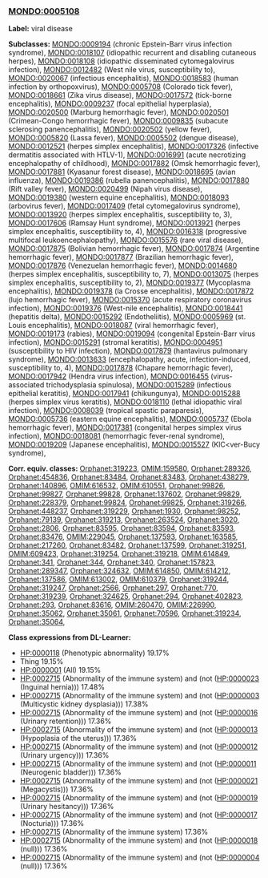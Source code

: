 
### [MONDO:0005108](http://purl.obolibrary.org/obo/MONDO_0005108)
**Label:** viral disease

**Subclasses:** [MONDO:0009194](http://purl.obolibrary.org/obo/MONDO_0009194) (chronic Epstein-Barr virus infection syndrome), [MONDO:0018107](http://purl.obolibrary.org/obo/MONDO_0018107) (idiopathic recurrent and disabling cutaneous herpes), [MONDO:0018108](http://purl.obolibrary.org/obo/MONDO_0018108) (idiopathic disseminated cytomegalovirus infection), [MONDO:0012482](http://purl.obolibrary.org/obo/MONDO_0012482) (West nile virus, susceptibility to), [MONDO:0020067](http://purl.obolibrary.org/obo/MONDO_0020067) (infectious encephalitis), [MONDO:0018583](http://purl.obolibrary.org/obo/MONDO_0018583) (human infection by orthopoxvirus), [MONDO:0005708](http://purl.obolibrary.org/obo/MONDO_0005708) (Colorado tick fever), [MONDO:0018661](http://purl.obolibrary.org/obo/MONDO_0018661) (Zika virus disease), [MONDO:0017572](http://purl.obolibrary.org/obo/MONDO_0017572) (tick-borne encephalitis), [MONDO:0009237](http://purl.obolibrary.org/obo/MONDO_0009237) (focal epithelial hyperplasia), [MONDO:0020500](http://purl.obolibrary.org/obo/MONDO_0020500) (Marburg hemorrhagic fever), [MONDO:0020501](http://purl.obolibrary.org/obo/MONDO_0020501) (Crimean-Congo hemorrhagic fever), [MONDO:0009835](http://purl.obolibrary.org/obo/MONDO_0009835) (subacute sclerosing panencephalitis), [MONDO:0020502](http://purl.obolibrary.org/obo/MONDO_0020502) (yellow fever), [MONDO:0005820](http://purl.obolibrary.org/obo/MONDO_0005820) (Lassa fever), [MONDO:0005502](http://purl.obolibrary.org/obo/MONDO_0005502) (dengue disease), [MONDO:0012521](http://purl.obolibrary.org/obo/MONDO_0012521) (herpes simplex encephalitis), [MONDO:0017326](http://purl.obolibrary.org/obo/MONDO_0017326) (infective dermatitis associated with HTLV-1), [MONDO:0016991](http://purl.obolibrary.org/obo/MONDO_0016991) (acute necrotizing encephalopathy of childhood), [MONDO:0017882](http://purl.obolibrary.org/obo/MONDO_0017882) (Omsk hemorrhagic fever), [MONDO:0017881](http://purl.obolibrary.org/obo/MONDO_0017881) (Kyasanur forest disease), [MONDO:0018695](http://purl.obolibrary.org/obo/MONDO_0018695) (avian influenza), [MONDO:0019386](http://purl.obolibrary.org/obo/MONDO_0019386) (rubella panencephalitis), [MONDO:0017880](http://purl.obolibrary.org/obo/MONDO_0017880) (Rift valley fever), [MONDO:0020499](http://purl.obolibrary.org/obo/MONDO_0020499) (Nipah virus disease), [MONDO:0019380](http://purl.obolibrary.org/obo/MONDO_0019380) (western equine encephalitis), [MONDO:0018093](http://purl.obolibrary.org/obo/MONDO_0018093) (arbovirus fever), [MONDO:0017409](http://purl.obolibrary.org/obo/MONDO_0017409) (fetal cytomegalovirus syndrome), [MONDO:0013920](http://purl.obolibrary.org/obo/MONDO_0013920) (herpes simplex encephalitis, susceptibility to, 3), [MONDO:0017606](http://purl.obolibrary.org/obo/MONDO_0017606) (Ramsay Hunt syndrome), [MONDO:0013921](http://purl.obolibrary.org/obo/MONDO_0013921) (herpes simplex encephalitis, susceptibility to, 4), [MONDO:0016318](http://purl.obolibrary.org/obo/MONDO_0016318) (progressive multifocal leukoencephalopathy), [MONDO:0015576](http://purl.obolibrary.org/obo/MONDO_0015576) (rare viral disease), [MONDO:0017875](http://purl.obolibrary.org/obo/MONDO_0017875) (Bolivian hemorrhagic fever), [MONDO:0017874](http://purl.obolibrary.org/obo/MONDO_0017874) (Argentine hemorrhagic fever), [MONDO:0017877](http://purl.obolibrary.org/obo/MONDO_0017877) (Brazilian hemorrhagic fever), [MONDO:0017876](http://purl.obolibrary.org/obo/MONDO_0017876) (Venezuelan hemorrhagic fever), [MONDO:0014680](http://purl.obolibrary.org/obo/MONDO_0014680) (herpes simplex encephalitis, susceptibility to, 7), [MONDO:0013075](http://purl.obolibrary.org/obo/MONDO_0013075) (herpes simplex encephalitis, susceptibility to, 2), [MONDO:0019377](http://purl.obolibrary.org/obo/MONDO_0019377) (Mycoplasma encephalitis), [MONDO:0019378](http://purl.obolibrary.org/obo/MONDO_0019378) (la Crosse encephalitis), [MONDO:0017872](http://purl.obolibrary.org/obo/MONDO_0017872) (lujo hemorrhagic fever), [MONDO:0015370](http://purl.obolibrary.org/obo/MONDO_0015370) (acute respiratory coronavirus infection), [MONDO:0019376](http://purl.obolibrary.org/obo/MONDO_0019376) (West-nile encephalitis), [MONDO:0018441](http://purl.obolibrary.org/obo/MONDO_0018441) (hepatitis delta), [MONDO:0015292](http://purl.obolibrary.org/obo/MONDO_0015292) (Endotheliitis), [MONDO:0005969](http://purl.obolibrary.org/obo/MONDO_0005969) (st. Louis encephalitis), [MONDO:0018087](http://purl.obolibrary.org/obo/MONDO_0018087) (viral hemorrhagic fever), [MONDO:0019173](http://purl.obolibrary.org/obo/MONDO_0019173) (rabies), [MONDO:0019094](http://purl.obolibrary.org/obo/MONDO_0019094) (congenital Epstein-Barr virus infection), [MONDO:0015291](http://purl.obolibrary.org/obo/MONDO_0015291) (stromal keratitis), [MONDO:0004951](http://purl.obolibrary.org/obo/MONDO_0004951) (susceptibility to HIV infection), [MONDO:0017879](http://purl.obolibrary.org/obo/MONDO_0017879) (hantavirus pulmonary syndrome), [MONDO:0013633](http://purl.obolibrary.org/obo/MONDO_0013633) (encephalopathy, acute, infection-induced, susceptibility to, 4), [MONDO:0017878](http://purl.obolibrary.org/obo/MONDO_0017878) (Chapare hemorrhagic fever), [MONDO:0017942](http://purl.obolibrary.org/obo/MONDO_0017942) (Hendra virus infection), [MONDO:0016455](http://purl.obolibrary.org/obo/MONDO_0016455) (virus-associated trichodysplasia spinulosa), [MONDO:0015289](http://purl.obolibrary.org/obo/MONDO_0015289) (infectious epithelial keratitis), [MONDO:0017941](http://purl.obolibrary.org/obo/MONDO_0017941) (chikungunya), [MONDO:0015288](http://purl.obolibrary.org/obo/MONDO_0015288) (herpes simplex virus keratitis), [MONDO:0018110](http://purl.obolibrary.org/obo/MONDO_0018110) (lethal idiopathic viral infection), [MONDO:0008039](http://purl.obolibrary.org/obo/MONDO_0008039) (tropical spastic paraparesis), [MONDO:0005736](http://purl.obolibrary.org/obo/MONDO_0005736) (eastern equine encephalitis), [MONDO:0005737](http://purl.obolibrary.org/obo/MONDO_0005737) (Ebola hemorrhagic fever), [MONDO:0017381](http://purl.obolibrary.org/obo/MONDO_0017381) (congenital herpes simplex virus infection), [MONDO:0018081](http://purl.obolibrary.org/obo/MONDO_0018081) (hemorrhagic fever-renal syndrome), [MONDO:0019209](http://purl.obolibrary.org/obo/MONDO_0019209) (Japanese encephalitis), [MONDO:0015527](http://purl.obolibrary.org/obo/MONDO_0015527) (KlC<ver-Bucy syndrome), 

**Corr. equiv. classes:** [Orphanet:319223](http://www.orpha.net/ORDO/Orphanet_319223), [OMIM:159580](http://purl.obolibrary.org/obo/OMIM_159580), [Orphanet:289326](http://www.orpha.net/ORDO/Orphanet_289326), [Orphanet:454836](http://www.orpha.net/ORDO/Orphanet_454836), [Orphanet:83484](http://www.orpha.net/ORDO/Orphanet_83484), [Orphanet:83483](http://www.orpha.net/ORDO/Orphanet_83483), [Orphanet:438279](http://www.orpha.net/ORDO/Orphanet_438279), [Orphanet:140896](http://www.orpha.net/ORDO/Orphanet_140896), [OMIM:616532](http://purl.obolibrary.org/obo/OMIM_616532), [OMIM:610551](http://purl.obolibrary.org/obo/OMIM_610551), [Orphanet:99826](http://www.orpha.net/ORDO/Orphanet_99826), [Orphanet:99827](http://www.orpha.net/ORDO/Orphanet_99827), [Orphanet:99828](http://www.orpha.net/ORDO/Orphanet_99828), [Orphanet:137602](http://www.orpha.net/ORDO/Orphanet_137602), [Orphanet:99829](http://www.orpha.net/ORDO/Orphanet_99829), [Orphanet:228379](http://www.orpha.net/ORDO/Orphanet_228379), [Orphanet:99824](http://www.orpha.net/ORDO/Orphanet_99824), [Orphanet:99825](http://www.orpha.net/ORDO/Orphanet_99825), [Orphanet:319266](http://www.orpha.net/ORDO/Orphanet_319266), [Orphanet:448237](http://www.orpha.net/ORDO/Orphanet_448237), [Orphanet:319229](http://www.orpha.net/ORDO/Orphanet_319229), [Orphanet:1930](http://www.orpha.net/ORDO/Orphanet_1930), [Orphanet:98252](http://www.orpha.net/ORDO/Orphanet_98252), [Orphanet:79139](http://www.orpha.net/ORDO/Orphanet_79139), [Orphanet:319213](http://www.orpha.net/ORDO/Orphanet_319213), [Orphanet:263524](http://www.orpha.net/ORDO/Orphanet_263524), [Orphanet:3020](http://www.orpha.net/ORDO/Orphanet_3020), [Orphanet:2806](http://www.orpha.net/ORDO/Orphanet_2806), [Orphanet:83595](http://www.orpha.net/ORDO/Orphanet_83595), [Orphanet:83594](http://www.orpha.net/ORDO/Orphanet_83594), [Orphanet:83593](http://www.orpha.net/ORDO/Orphanet_83593), [Orphanet:83476](http://www.orpha.net/ORDO/Orphanet_83476), [OMIM:229045](http://purl.obolibrary.org/obo/OMIM_229045), [Orphanet:137593](http://www.orpha.net/ORDO/Orphanet_137593), [Orphanet:163585](http://www.orpha.net/ORDO/Orphanet_163585), [Orphanet:217260](http://www.orpha.net/ORDO/Orphanet_217260), [Orphanet:83482](http://www.orpha.net/ORDO/Orphanet_83482), [Orphanet:137599](http://www.orpha.net/ORDO/Orphanet_137599), [Orphanet:319251](http://www.orpha.net/ORDO/Orphanet_319251), [OMIM:609423](http://purl.obolibrary.org/obo/OMIM_609423), [Orphanet:319254](http://www.orpha.net/ORDO/Orphanet_319254), [Orphanet:319218](http://www.orpha.net/ORDO/Orphanet_319218), [OMIM:614849](http://purl.obolibrary.org/obo/OMIM_614849), [Orphanet:341](http://www.orpha.net/ORDO/Orphanet_341), [Orphanet:344](http://www.orpha.net/ORDO/Orphanet_344), [Orphanet:340](http://www.orpha.net/ORDO/Orphanet_340), [Orphanet:157823](http://www.orpha.net/ORDO/Orphanet_157823), [Orphanet:289347](http://www.orpha.net/ORDO/Orphanet_289347), [Orphanet:324632](http://www.orpha.net/ORDO/Orphanet_324632), [OMIM:614850](http://purl.obolibrary.org/obo/OMIM_614850), [OMIM:614212](http://purl.obolibrary.org/obo/OMIM_614212), [Orphanet:137586](http://www.orpha.net/ORDO/Orphanet_137586), [OMIM:613002](http://purl.obolibrary.org/obo/OMIM_613002), [OMIM:610379](http://purl.obolibrary.org/obo/OMIM_610379), [Orphanet:319244](http://www.orpha.net/ORDO/Orphanet_319244), [Orphanet:319247](http://www.orpha.net/ORDO/Orphanet_319247), [Orphanet:2566](http://www.orpha.net/ORDO/Orphanet_2566), [Orphanet:297](http://www.orpha.net/ORDO/Orphanet_297), [Orphanet:770](http://www.orpha.net/ORDO/Orphanet_770), [Orphanet:319239](http://www.orpha.net/ORDO/Orphanet_319239), [Orphanet:324625](http://www.orpha.net/ORDO/Orphanet_324625), [Orphanet:294](http://www.orpha.net/ORDO/Orphanet_294), [Orphanet:402823](http://www.orpha.net/ORDO/Orphanet_402823), [Orphanet:293](http://www.orpha.net/ORDO/Orphanet_293), [Orphanet:83616](http://www.orpha.net/ORDO/Orphanet_83616), [OMIM:260470](http://purl.obolibrary.org/obo/OMIM_260470), [OMIM:226990](http://purl.obolibrary.org/obo/OMIM_226990), [Orphanet:35062](http://www.orpha.net/ORDO/Orphanet_35062), [Orphanet:35061](http://www.orpha.net/ORDO/Orphanet_35061), [Orphanet:70596](http://www.orpha.net/ORDO/Orphanet_70596), [Orphanet:319234](http://www.orpha.net/ORDO/Orphanet_319234), [Orphanet:35064](http://www.orpha.net/ORDO/Orphanet_35064), 

**Class expressions from DL-Learner:**

- [HP:0000118](http://purl.obolibrary.org/obo/HP_0000118) (Phenotypic abnormality) 19.17%
- Thing 19.15%
- [HP:0000001](http://purl.obolibrary.org/obo/HP_0000001) (All) 19.15%
- [HP:0002715](http://purl.obolibrary.org/obo/HP_0002715) (Abnormality of the immune system) and (not ([HP:0000023](http://purl.obolibrary.org/obo/HP_0000023) (Inguinal hernia))) 17.48%
- [HP:0002715](http://purl.obolibrary.org/obo/HP_0002715) (Abnormality of the immune system) and (not ([HP:0000003](http://purl.obolibrary.org/obo/HP_0000003) (Multicystic kidney dysplasia))) 17.38%
- [HP:0002715](http://purl.obolibrary.org/obo/HP_0002715) (Abnormality of the immune system) and (not ([HP:0000016](http://purl.obolibrary.org/obo/HP_0000016) (Urinary retention))) 17.36%
- [HP:0002715](http://purl.obolibrary.org/obo/HP_0002715) (Abnormality of the immune system) and (not ([HP:0000013](http://purl.obolibrary.org/obo/HP_0000013) (Hypoplasia of the uterus))) 17.36%
- [HP:0002715](http://purl.obolibrary.org/obo/HP_0002715) (Abnormality of the immune system) and (not ([HP:0000012](http://purl.obolibrary.org/obo/HP_0000012) (Urinary urgency))) 17.36%
- [HP:0002715](http://purl.obolibrary.org/obo/HP_0002715) (Abnormality of the immune system) and (not ([HP:0000011](http://purl.obolibrary.org/obo/HP_0000011) (Neurogenic bladder))) 17.36%
- [HP:0002715](http://purl.obolibrary.org/obo/HP_0002715) (Abnormality of the immune system) and (not ([HP:0000021](http://purl.obolibrary.org/obo/HP_0000021) (Megacystis))) 17.36%
- [HP:0002715](http://purl.obolibrary.org/obo/HP_0002715) (Abnormality of the immune system) and (not ([HP:0000019](http://purl.obolibrary.org/obo/HP_0000019) (Urinary hesitancy))) 17.36%
- [HP:0002715](http://purl.obolibrary.org/obo/HP_0002715) (Abnormality of the immune system) and (not ([HP:0000017](http://purl.obolibrary.org/obo/HP_0000017) (Nocturia))) 17.36%
- [HP:0002715](http://purl.obolibrary.org/obo/HP_0002715) (Abnormality of the immune system) 17.36%
- [HP:0002715](http://purl.obolibrary.org/obo/HP_0002715) (Abnormality of the immune system) and (not ([HP:0000018](http://purl.obolibrary.org/obo/HP_0000018) (null))) 17.36%
- [HP:0002715](http://purl.obolibrary.org/obo/HP_0002715) (Abnormality of the immune system) and (not ([HP:0000004](http://purl.obolibrary.org/obo/HP_0000004) (null))) 17.36%


